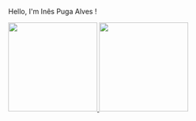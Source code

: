 Hello, I'm Inês Puga Alves !

<div>
  <a href="https://github.com/inesPuga">
  <img height="180em" src="https://github-readme-stats.vercel.app/api?username=inesPuga&show_icons=true&theme=dracula&include_all_commits=true&count_private=true"/>
  <img height="180em" src="https://github-readme-stats.vercel.app/api/top-langs/?username=inesPuga&layout=compact&langs_count=7&theme=dracula"/>
</div>

